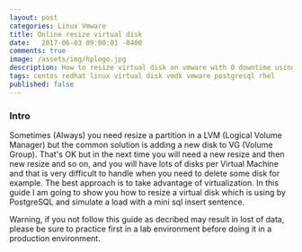 ```yaml
---
layout: post
categories: Linux Vmware
title: Online resize virtual disk 
date:   2017-06-03 09:00:01 -0400
comments: true
image: /assets/img/hplogo.jpg
description: How to resize virtual disk on vmware with 0 downtime using Centos 7 and PostgreSQL 9.6.
tags: centos redhat linux virtual disk vmdk vmware postgresql rhel 
published: false
---
```

### Intro
Sometimes (Always) you need resize a partition in a LVM (Logical Volume Manager) but the common solution is adding a new disk to VG (Volume Group). That's OK but in the next time you will need a new resize and then new resize and so on, and you will have lots of disks per Virtual Machine and that is very difficult to handle when you need to delete some disk for example. The best approach is to take advantage of virtualization. In this guide I am going to show you how to resize a virtual disk which is using by PostgreSQL and simulate a load with a mini sql insert sentence.

Warning, if you not follow this guide as decribed may result in lost of data, please be sure to practice first in a lab environment before doing it in a production environment.


